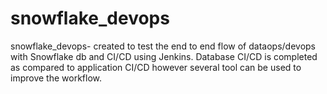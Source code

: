 # snowflake_devops
snowflake_devops- created to test the end to end flow of dataops/devops with Snowflake db and CI/CD using Jenkins.
Database CI/CD is completed as compared to application CI/CD however several tool can be used to improve the workflow.
